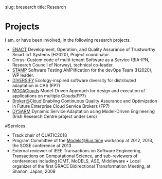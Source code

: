 slug: bresearch
title: Research


# Projects
I am, or have been involved, in the following research projects.

- [ENACT](http://enact-project.eu) Development, Operation, and Quality Assurance of Trustworthy Smart IoT Systems (H2020), Project coordinator.
- Cirrus: Custom code of multi-tenant Software as a Service (BIA-IPN, Research Council of Norway), technical co-leader.
- [STAMP](https://www.stamp-project.eu/view/main/) Software Testing AMPlification for the devOps Team (H2020), WP leader. 
- [DIVERSIFY](http://diversify-project.eu/) Ecology-inspired software diversity for distributed adaptation in CAS (FP7)
- [MODAClouds](http://www.modaclouds.eu/) Model-Driven Approach for design and execution of applications on multiple Clouds(FP7)
- [Broker@Cloud](http://www.broker-cloud.eu/) Enabling Continuous Quality Assurance and Optimization in Future Enterprise Cloud Service Brokers (FP7)
- [DYSARM](http://www.lero.ie/project/dysarm0) Dynamic Service Adaptation using Model-Driven Engineering (Irish Research Centre project under Lero)

#Services
- Track chair of QUATIC2018
- Program Committee of the Models@Run.time workshop at 2012, 2013, the SOSE conference at 2013- External reviewer of IEEE Transactions on Software Engineering, Transactions on ComputationalScience, and sub-reviewers of conferences including ICMT, MoDELS, ASE, Middleware• Local organizer of the first GRACE Bidirectional Transformation Meeting, at Shanon, Japan,2008





